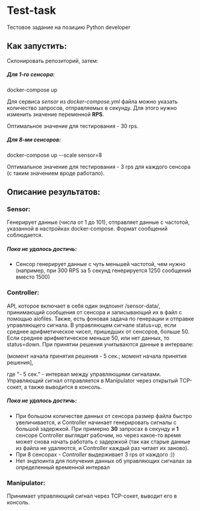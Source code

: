 # Test-task
Тестовое задание на позицию Python developer

## Как запустить:
Склонировать репозиторий, затем:

##### Для 1-го сенсора:

docker-compose up

Для сервиса *sensor* из *docker-compose.yml* файла можно указать количество запросов,
отправляемых в секунду. Для этого нужно изменить значение переменной **RPS**. 

Оптимальное значение для тестирования - 30 rps.

##### Для 8-ми сенсоров:

docker-compose up --scale sensor=8

Оптимальное значение для тестирования - 3 rps для каждого сенсора (с таким значением вроде работало).

## Описание результатов:

### Sensor:
Генерирует данные (числа от 1 до 101), отправляет данные с частотой, указанной в настройках docker-compose. Формат сообщений соблюдается.

##### Пока не удалось достичь:

 - Сенсор генерирует данные с чуть меньшей частотой, чем нужно (например, при 300 RPS за 5 секунд генерируется 1250 сообщений вместо 1500)

### Controller:
API, которое включает в себя один эндпоинт /sensor-data/, принимающий сообщения от сенсора и записывающий их в файл с помощью aiofiles. 
Также, есть фоновая задача по генерации и отправке управляющего сигнала. В управляющем сигнале  status=up, если среднее 
арифметическое чисел, пришедших от сенсоров, больше 50. Если среднее арифметическое меньше 50, или нет данных, то status=down. 
При принятии решения учитываются данные в интервале:

(момент начала принятия решения - 5 сек.; момент начала принятия решения], 

где "- 5 сек." - интервал между управляющими сигналами.
Управляющий сигнал отправляется в Manipulator через открытый TCP-сокет, а также выводится в консоль.

##### Пока не удалось достичь:
 - При большом количестве данных от сенсора размер файла быстро увеличивается, и Controller начинает генерировать сигналы с большой задержкой. При примерно **30** запросах в секунду и **1** сенсоре Controller выглядит рабочим, но через какое-то время может снова начать работать с задержкой (так как старые данные из файла не удаляются, и Controller каждый раз читает их заново).
 - При 8 сенсорах - *Controller* выдерживает 3 rps от каждого :))
 - Нет эндпоинта для получения данных об управляющих сигналах за определенный временной интервал

### Manipulator:
Принимает управляющий сигнал через TCP-сокет, выводит его в консоль.
